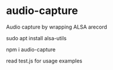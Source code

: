 # audio-capture
Audio capture by wrapping ALSA arecord

sudo apt install alsa-utils

npm i audio-capture

read test.js for usage examples